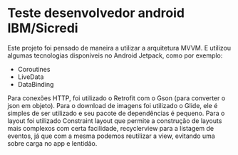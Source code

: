 # Teste desenvolvedor android IBM/Sicredi

Este projeto foi pensado de maneira a utilizar a arquitetura MVVM. E utilizou algumas tecnologias disponíveis no Android Jetpack, como por exemplo:

 - Coroutines
 - LiveData
 - DataBinding

Para conexões HTTP, foi utilizado o Retrofit com o Gson (para converter o json em objeto). Para o download de imagens foi utilizado o Glide, ele é simples de ser utilizado e seu pacote de dependências é pequeno.
Para o layout foi utilizado Constraint layout que permite a construção de layouts mais complexos com certa facilidade, recyclerview para a listagem de eventos, já que com a mesma podemos reutilizar a view, evitando uma sobre carga no app e lentidão.
 
